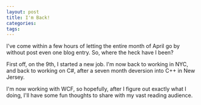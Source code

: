 ```yaml
---
layout: post
title: I'm Back!
categories: 
tags: 
---
```

I've come within a few hours of letting the entire month of April go by without post even one blog entry.  So, where the heck have I been?

First off, on the 9th, I started a new job.  I'm now back to working in NYC, and back to working on C#, after a seven month deversion into C++ in New Jersey.

I'm now working with WCF, so hopefully, after I figure out exactly what I doing, I'll have some fun thoughts to share with my vast reading audience.
